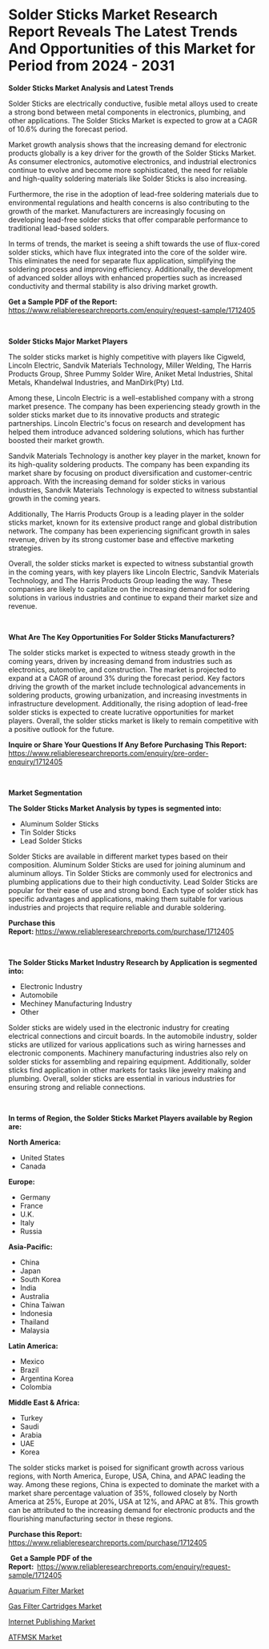 <p><h1>Solder Sticks Market Research Report Reveals The Latest Trends And Opportunities of this Market for Period from 2024 - 2031</h1></p><p><strong>Solder Sticks Market Analysis and Latest Trends</strong></p>
<p><p>Solder Sticks are electrically conductive, fusible metal alloys used to create a strong bond between metal components in electronics, plumbing, and other applications. The Solder Sticks Market is expected to grow at a CAGR of 10.6% during the forecast period. </p><p>Market growth analysis shows that the increasing demand for electronic products globally is a key driver for the growth of the Solder Sticks Market. As consumer electronics, automotive electronics, and industrial electronics continue to evolve and become more sophisticated, the need for reliable and high-quality soldering materials like Solder Sticks is also increasing. </p><p>Furthermore, the rise in the adoption of lead-free soldering materials due to environmental regulations and health concerns is also contributing to the growth of the market. Manufacturers are increasingly focusing on developing lead-free solder sticks that offer comparable performance to traditional lead-based solders. </p><p>In terms of trends, the market is seeing a shift towards the use of flux-cored solder sticks, which have flux integrated into the core of the solder wire. This eliminates the need for separate flux application, simplifying the soldering process and improving efficiency. Additionally, the development of advanced solder alloys with enhanced properties such as increased conductivity and thermal stability is also driving market growth.</p></p>
<p><strong>Get a Sample PDF of the Report:&nbsp;</strong> <a href="https://www.reliableresearchreports.com/enquiry/request-sample/1712405">https://www.reliableresearchreports.com/enquiry/request-sample/1712405</a></p>
<p>&nbsp;</p>
<p><strong>Solder Sticks Major Market Players</strong></p>
<p><p>The solder sticks market is highly competitive with players like Cigweld, Lincoln Electric, Sandvik Materials Technology, Miller Welding, The Harris Products Group, Shree Pummy Solder Wire, Aniket Metal Industries, Shital Metals, Khandelwal Industries, and ManDirk(Pty) Ltd. </p><p>Among these, Lincoln Electric is a well-established company with a strong market presence. The company has been experiencing steady growth in the solder sticks market due to its innovative products and strategic partnerships. Lincoln Electric's focus on research and development has helped them introduce advanced soldering solutions, which has further boosted their market growth.</p><p>Sandvik Materials Technology is another key player in the market, known for its high-quality soldering products. The company has been expanding its market share by focusing on product diversification and customer-centric approach. With the increasing demand for solder sticks in various industries, Sandvik Materials Technology is expected to witness substantial growth in the coming years.</p><p>Additionally, The Harris Products Group is a leading player in the solder sticks market, known for its extensive product range and global distribution network. The company has been experiencing significant growth in sales revenue, driven by its strong customer base and effective marketing strategies.</p><p>Overall, the solder sticks market is expected to witness substantial growth in the coming years, with key players like Lincoln Electric, Sandvik Materials Technology, and The Harris Products Group leading the way. These companies are likely to capitalize on the increasing demand for soldering solutions in various industries and continue to expand their market size and revenue.</p></p>
<p>&nbsp;</p>
<p><strong>What Are The Key Opportunities For Solder Sticks Manufacturers?</strong></p>
<p><p>The solder sticks market is expected to witness steady growth in the coming years, driven by increasing demand from industries such as electronics, automotive, and construction. The market is projected to expand at a CAGR of around 3% during the forecast period. Key factors driving the growth of the market include technological advancements in soldering products, growing urbanization, and increasing investments in infrastructure development. Additionally, the rising adoption of lead-free solder sticks is expected to create lucrative opportunities for market players. Overall, the solder sticks market is likely to remain competitive with a positive outlook for the future.</p></p>
<p><strong>Inquire or Share Your Questions If Any Before Purchasing This Report:</strong> <a href="https://www.reliableresearchreports.com/enquiry/pre-order-enquiry/1712405">https://www.reliableresearchreports.com/enquiry/pre-order-enquiry/1712405</a></p>
<p>&nbsp;</p>
<p><strong>Market Segmentation</strong></p>
<p><strong>The Solder Sticks Market Analysis by types is segmented into:</strong></p>
<p><ul><li>Aluminum Solder Sticks</li><li>Tin Solder Sticks</li><li>Lead Solder Sticks</li></ul></p>
<p><p>Solder Sticks are available in different market types based on their composition. Aluminum Solder Sticks are used for joining aluminum and aluminum alloys. Tin Solder Sticks are commonly used for electronics and plumbing applications due to their high conductivity. Lead Solder Sticks are popular for their ease of use and strong bond. Each type of solder stick has specific advantages and applications, making them suitable for various industries and projects that require reliable and durable soldering.</p></p>
<p><strong>Purchase this Report:&nbsp;</strong><a href="https://www.reliableresearchreports.com/purchase/1712405">https://www.reliableresearchreports.com/purchase/1712405</a></p>
<p>&nbsp;</p>
<p><strong>The Solder Sticks Market Industry Research by Application is segmented into:</strong></p>
<p><ul><li>Electronic Industry</li><li>Automobile</li><li>Mechiney Manufacturing Industry</li><li>Other</li></ul></p>
<p><p>Solder sticks are widely used in the electronic industry for creating electrical connections and circuit boards. In the automobile industry, solder sticks are utilized for various applications such as wiring harnesses and electronic components. Machinery manufacturing industries also rely on solder sticks for assembling and repairing equipment. Additionally, solder sticks find application in other markets for tasks like jewelry making and plumbing. Overall, solder sticks are essential in various industries for ensuring strong and reliable connections.</p></p>
<p>&nbsp;</p>
<p><strong>In terms of Region, the Solder Sticks Market Players available by Region are:</strong></p>
<p>
    <p> <strong> North America: </strong>
        <ul>
            <li>United States</li>
            <li>Canada</li>
        </ul>
        </p> 
    <p> <strong> Europe: </strong>
        <ul>
            <li>Germany</li>
            <li>France</li>
            <li>U.K.</li>
            <li>Italy</li>
            <li>Russia</li>
        </ul>
        </p> 
    <p> <strong> Asia-Pacific: </strong>
        <ul>
            <li>China</li>
            <li>Japan</li>
            <li>South Korea</li>
            <li>India</li>
            <li>Australia</li>
            <li>China Taiwan</li>
            <li>Indonesia</li>
            <li>Thailand</li>
            <li>Malaysia</li>
        </ul>
        </p> 
    <p> <strong> Latin America: </strong>
        <ul>
            <li>Mexico</li>
            <li>Brazil</li>
            <li>Argentina Korea</li>
            <li>Colombia</li>
        </ul>
        </p> 
    <p> <strong> Middle East & Africa: </strong>
        <ul>
            <li>Turkey</li>
            <li>Saudi</li>
            <li>Arabia</li>
            <li>UAE</li>
            <li>Korea</li>
        </ul>
    </p>
    </p>
<p><p>The solder sticks market is poised for significant growth across various regions, with North America, Europe, USA, China, and APAC leading the way. Among these regions, China is expected to dominate the market with a market share percentage valuation of 35%, followed closely by North America at 25%, Europe at 20%, USA at 12%, and APAC at 8%. This growth can be attributed to the increasing demand for electronic products and the flourishing manufacturing sector in these regions.</p></p>
<p><strong>Purchase this Report: </strong><a href="https://www.reliableresearchreports.com/purchase/1712405">https://www.reliableresearchreports.com/purchase/1712405</a></p>
<p>&nbsp;<strong>Get a Sample PDF of the Report:&nbsp;&nbsp;</strong><a href="https://www.reliableresearchreports.com/enquiry/request-sample/1712405">https://www.reliableresearchreports.com/enquiry/request-sample/1712405</a></p>
<p><strong></strong></p>
<p><p><a href="https://view.publitas.com/reportprime-1/aquarium-filter-market-size-reflecting-a-forecast-till-2030-market-by-type-by-application-and-by-geography/">Aquarium Filter Market</a></p><p><a href="https://view.publitas.com/reportprime-1/gas-filter-cartridges-market-offer-valuable-insights-into-market-size-market-share-market-trends-and-projections-spanning-from-2023-to-2030/">Gas Filter Cartridges Market</a></p><p><a href="https://circular-yam-9b9.notion.site/Insights-into-Internet-Publishing-Market-Size-Analysing-Market-Share-Trends-and-Growth-from-2024--72cb910a745443e5b08ad21e227cdd98">Internet Publishing Market</a></p><p><a href="https://view.publitas.com/reportprime-1/atfmsk-market-analysis-examines-its-scope-on-growth-opportunities-and-forecasted-trends-spanning-from-2023-to-2030/">ATFMSK Market</a></p></p>